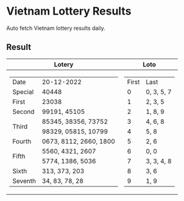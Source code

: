 # Vietnam Lottery Results

Auto fetch Vietnam lottery results daily.

<h2>Result</h2>

| Lotery      | Loto |
| :-----------: | :-----------: |
| <table><tr><td>Date</td><td>20-12-2022</td></tr><tr><td>Special</td><td>40448</td></tr><tr><td>First</td><td>23038</td></tr><tr><td>Second</td><td>99191, 45105</td></tr><tr><td rowspan="2">Third</td><td>85345, 38356, 73752</td></tr><tr><td>98329, 05815, 10799</td></tr><tr><td>Fourth</td><td>0673, 8112, 2660, 1800</td></tr><tr><td rowspan="2">Fifth</td><td>5560, 4321, 2607</td></tr><tr><td>5774, 1386, 5036</td></tr><tr><td>Sixth</td><td>313, 373, 203</td></tr><tr><td>Seventh</td><td>34, 83, 78, 28</td></tr></table> | <table><tr><td>First</td><td>Last</td></tr><tr><td>0</td><td>0, 3, 5, 7</td></tr><tr><td>1</td><td>2, 3, 5</td></tr><tr><td>2</td><td>1, 8, 9</td></tr><tr><td>3</td><td>4, 6, 8</td></tr><tr><td>4</td><td>5, 8</td></tr><tr><td>5</td><td>2, 6</td></tr><tr><td>6</td><td>0, 0</td></tr><tr><td>7</td><td>3, 3, 4, 8</td></tr><tr><td>8</td><td>3, 6</td></tr><tr><td>9</td><td>1, 9</td></tr></table> |
